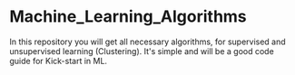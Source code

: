 # Machine_Learning_Algorithms
In this repository you will get all necessary algorithms, for supervised and unsupervised learning (Clustering). It's simple and will be a good code guide for Kick-start in ML.
